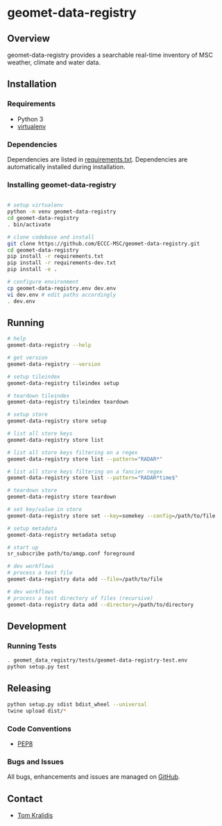 # geomet-data-registry

## Overview

geomet-data-registry provides a searchable real-time inventory of MSC weather,
climate and water data.

## Installation

### Requirements
- Python 3
- [virtualenv](https://virtualenv.pypa.io/)

### Dependencies
Dependencies are listed in [requirements.txt](requirements.txt). Dependencies
are automatically installed during installation.

### Installing geomet-data-registry
```bash

# setup virtualenv
python -m venv geomet-data-registry
cd geomet-data-registry
. bin/activate

# clone codebase and install
git clone https://github.com/ECCC-MSC/geomet-data-registry.git
cd geomet-data-registry
pip install -r requirements.txt
pip install -r requirements-dev.txt
pip install -e .

# configure environment
cp geomet-data-registry.env dev.env
vi dev.env # edit paths accordingly
. dev.env
```

## Running

```bash
# help
geomet-data-registry --help

# get version
geomet-data-registry --version

# setup tileindex
geomet-data-registry tileindex setup

# teardown tileindex
geomet-data-registry tileindex teardown

# setup store
geomet-data-registry store setup

# list all store keys
geomet-data-registry store list

# list all store keys filtering on a regex
geomet-data-registry store list --pattern="RADAR*"

# list all store keys filtering on a fancier regex
geomet-data-registry store list --pattern="RADAR*time$"

# teardown store
geomet-data-registry store teardown

# set key/value in store
geomet-data-registry store set --key=somekey --config=/path/to/file

# setup metadata
geomet-data-registry metadata setup

# start up
sr_subscribe path/to/amqp.conf foreground

# dev workflows
# process a test file
geomet-data-registry data add --file=/path/to/file

# dev workflows
# process a test directory of files (recursive)
geomet-data-registry data add --directory=/path/to/directory
```

## Development

### Running Tests

```bash
. geomet_data_registry/tests/geomet-data-registry-test.env
python setup.py test
```

## Releasing

```bash
python setup.py sdist bdist_wheel --universal
twine upload dist/*
```

### Code Conventions

* [PEP8](https://www.python.org/dev/peps/pep-0008)

### Bugs and Issues

All bugs, enhancements and issues are managed on [GitHub](https://github.com/ECCC-MSC/geomet-data-registry).

## Contact

* [Tom Kralidis](https://github.com/tomkralidis)

